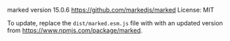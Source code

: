 marked version 15.0.6
https://github.com/markedjs/marked
License: MIT

To update, replace the `dist/marked.esm.js` file with with an updated version from https://www.npmjs.com/package/marked.
